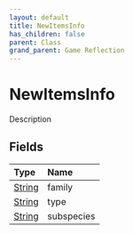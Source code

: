 ```yaml
---
layout: default
title: NewItemsInfo
has_children: false
parent: Class
grand_parent: Game Reflection
---
```

# NewItemsInfo
Description 

## Fields
| Type | Name |
|:-------------|:--------------|
| [String](/game-reflection/components/string.md) | family |
| [String](/game-reflection/components/string.md) | type |
| [String](/game-reflection/components/string.md) | subspecies |
